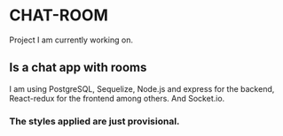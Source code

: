 # CHAT-ROOM

Project I am currently working on.

## Is a chat app with rooms

I am using PostgreSQL, Sequelize, Node.js and express for the backend,
React-redux for the frontend among others.
And Socket.io.

### The styles applied are just provisional.